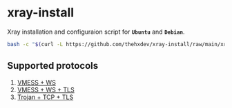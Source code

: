 # xray-install

Xray installation and configuraion script for **`Ubuntu`** and **`Debian`**.

```bash
bash -c "$(curl -L https://github.com/thehxdev/xray-install/raw/main/xray.sh)"
```

## Supported protocols

1. [VMESS + WS](https://github.com/thehxdev/xray-examples/tree/main/VMess-Websocket-s)
2. [VMESS + WS + TLS](https://github.com/thehxdev/xray-examples/tree/main/VMess-Websocket-TLS-s)
3. [Trojan + TCP + TLS](https://github.com/thehxdev/xray-examples/tree/main/Trojan-TCP-TLS-s)

